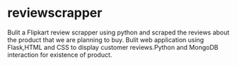 # reviewscrapper
Bulit a Flipkart review scrapper using python and scraped the reviews about the product that we are planning to buy. Bulit web application using Flask,HTML and CSS to display customer reviews.Python and MongoDB interaction for existence of product.
